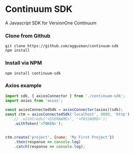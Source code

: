 # Continuum SDK
A Javascript SDK for VersionOne Continuum

### Clone from Github
```
git clone https://github.com/agguzman/continuum-sdk
npm install
```

### Install via NPM

```
npm install continuum-sdk
```

### Axios example
```javascript
import sdk, { axiosConnector } from './continuum-sdk';
import axios from 'axios';
 
const axiosConnectedSdk = axiosConnector(axios)(sdk);
const ctm = axiosConnectedSdk('localhost', 8080, 'http')
    // .withCreds('<USERNAME>', '<PASSWORD>');
    .withToken('<TOKEN>');
 

ctm.create('project', {name: 'My First Project'})
    .then(response => console.log)
    .catch(response => console.log);
```